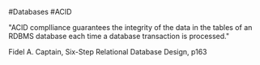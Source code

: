 #Databases #ACID

"ACID complliance guarantees the integrity of the data in the tables of an RDBMS database each time a database transaction is processed."

Fidel A. Captain, Six-Step Relational Database Design, p163